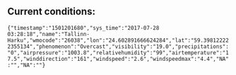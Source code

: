 ## Current conditions: 
 ``` {"timestamp":"1501201680","sys_time":"2017-07-28 03:28:18","name":"Tallinn-Harku","wmocode":"26038","lon":"24.602891666624284","lat":"59.398122222355134","phenomenon":"Overcast","visibility":"19.0","precipitations":"0","airpressure":"1003.8","relativehumidity":"99","airtemperature":"17.5","winddirection":"161","windspeed":"2.6","windspeedmax":"4.4","NA":"","NA":""} ```
